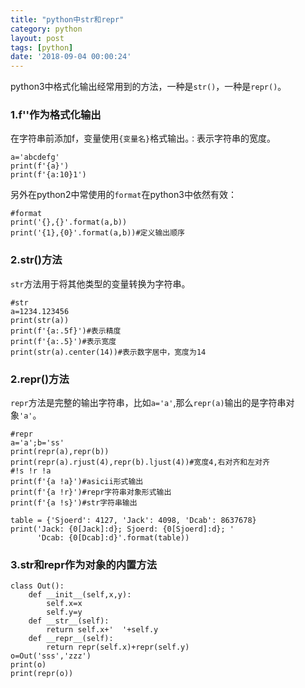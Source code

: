 ```yaml
---
title: "python中str和repr"
category: python
layout: post
tags: [python]
date: '2018-09-04 00:00:24'
---
```


python3中格式化输出经常用到的方法，一种是```str()```，一种是```repr()```。

### 1.f''作为格式化输出

在字符串前添加f，变量使用```{变量名}```格式输出。```：```表示字符串的宽度。
```
a='abcdefg'
print(f'{a}')
print(f'{a:10}1')
```
另外在python2中常使用的```format```在python3中依然有效：
```
#format
print('{},{}'.format(a,b))
print('{1},{0}'.format(a,b))#定义输出顺序
```

### 2.str()方法

```str```方法用于将其他类型的变量转换为字符串。

```
#str
a=1234.123456
print(str(a))
print(f'{a:.5f}')#表示精度
print(f'{a:.5}')#表示宽度
print(str(a).center(14))#表示数字居中，宽度为14
```

### 2.repr()方法

```repr```方法是完整的输出字符串，比如```a='a'```,那么```repr(a)```输出的是字符串对象```'a'```。

```
#repr
a='a';b='ss'
print(repr(a),repr(b))
print(repr(a).rjust(4),repr(b).ljust(4))#宽度4,右对齐和左对齐
#!s !r !a
print(f'{a !a}')#asicii形式输出
print(f'{a !r}')#repr字符串对象形式输出
print(f'{a !s}')#str字符串输出

table = {'Sjoerd': 4127, 'Jack': 4098, 'Dcab': 8637678}
print('Jack: {0[Jack]:d}; Sjoerd: {0[Sjoerd]:d}; '
      'Dcab: {0[Dcab]:d}'.format(table))
```

### 3.str和repr作为对象的内置方法

```
class Out():
	def __init__(self,x,y):
		self.x=x
		self.y=y
	def __str__(self):
		return self.x+'  '+self.y
	def __repr__(self):
		return repr(self.x)+repr(self.y)
o=Out('sss','zzz')
print(o)
print(repr(o))
```
